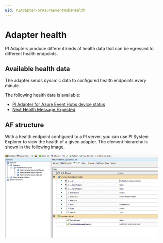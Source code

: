 ```yaml
---
uid: PIAdapterForAzureEventHubsHealth
---
```


# Adapter health

PI Adapters produce different kinds of health data that can be egressed to different health endpoints.

## Available health data

The adapter sends dynamic data to configured health endpoints every minute.

The following health data is available:

- [PI Adapter for Azure Event Hubs device status](xref:PIAdapterForAzureEventHubsDeviceStatus)
- [Next Health Message Expected](xref:NextHealthMessageExpected)

## AF structure

With a health endpoint configured to a PI server, you can use PI System Explorer to view the health of a given adapter. The element hierarchy is shown in the following image.

![Health data](../../main/shared-content/images/health-data.png)
